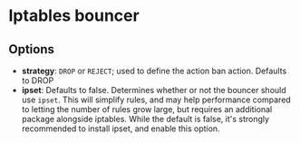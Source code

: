 # Iptables bouncer

## Options

* **strategy**: `DROP` or `REJECT`; used to define the action ban action. Defaults to DROP
* **ipset**: Defaults to false. Determines whether or not the bouncer should use `ipset`. This will simplify rules, and may help performance compared to letting the number of rules grow large, but requires an additional package alongside iptables. While the default is false, it's strongly recommended to install ipset, and enable this option. 
